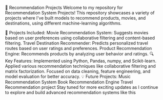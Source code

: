 📌 Recommendation Projects
Welcome to my repository for Recommendation System Projects! This repository showcases a variety of projects where I've built models to recommend products, movies, and destinations, using different machine-learning algorithms.

🚀 Projects Included:
Movie Recommendation System: Suggests movies based on user preferences using collaborative filtering and content-based filtering.
Travel Destination Recommender: Predicts personalized travel routes based on user ratings and preferences.
Product Recommendation Engine: Recommends products by analyzing user behavior and ratings.
🔍 Key Features:
Implemented using Python, Pandas, numpy, and Scikit-learn.
Applied various recommendation techniques like collaborative filtering and matrix factorization.
Focused on data cleaning, feature engineering, and model evaluation for better accuracy.
💡 Future Projects:
Music Recommendation System
Book Recommendation Engine
Travel  Recommendation project
Stay tuned for more exciting updates as I continue to explore and build advanced recommendation systems like this
